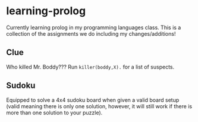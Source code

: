 # learning-prolog
Currently learning prolog in my programming languages class. This is a collection of the assignments we do including my changes/additions!
## Clue
Who killed Mr. Boddy??? Run `killer(boddy,X).` for a list of suspects.
## Sudoku
Equipped to solve a 4x4 sudoku board when given a valid board setup (valid meaning there is only one solution, however, it will still work if there is more than one solution to your puzzle).
